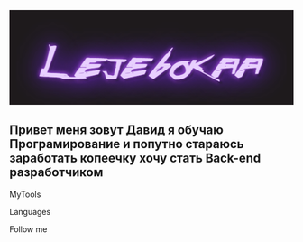 [![Header](https://github.com/Lejebokaa/Lejebokaa/blob/main/download.gif)](https://t.me/Lejebokaone)

## Привет меня зовут Давид я обучаю Програмирование и попутно стараюсь заработать копеечку хочу стать Back-end разработчиком

MyTools

Languages

Follow me